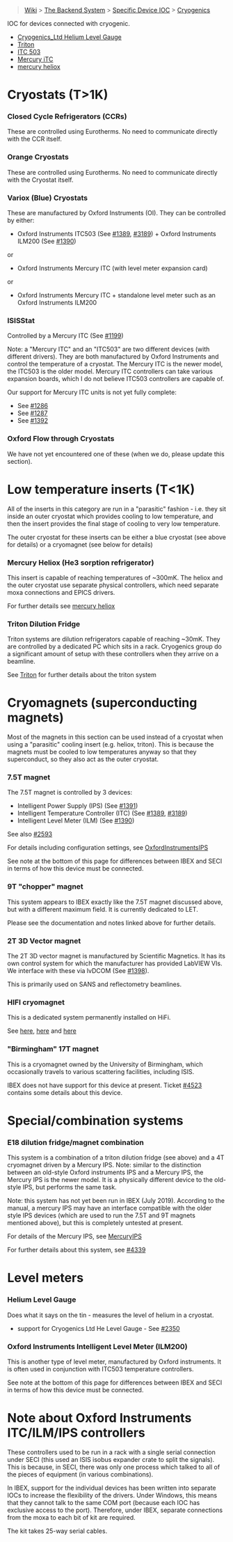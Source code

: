 > [Wiki](Home) > [The Backend System](The-Backend-System) > [Specific Device IOC](Specific-Device-IOC) > [Cryogenics](Cryogenics)

IOC for devices connected with cryogenic.

* [Cryogenics_Ltd Helium Level Gauge](Cryogenics-Ltd-Helium-Level-Gauge)
* [Triton](Triton)
* [ITC 503](https://github.com/ISISComputingGroup/ibex_developers_manual/wiki/ITC-503)
* [Mercury iTC](https://github.com/ISISComputingGroup/ibex_developers_manual/wiki/MercuryiTC)
* [mercury heliox](Mercury-Heliox)

# Cryostats (T>1K)

### Closed Cycle Refrigerators (CCRs)
These are controlled using Eurotherms.  No need to communicate directly with the CCR itself.

### Orange Cryostats
These are controlled using Eurotherms.  No need to communicate directly with the Cryostat itself.

### Variox (Blue) Cryostats
These are manufactured by Oxford Instruments (OI).  They can be controlled by either: 
   * Oxford Instruments ITC503 (See [#1389](https://github.com/ISISComputingGroup/IBEX/issues/1389), [#3189](https://github.com/ISISComputingGroup/IBEX/issues/3189)) + Oxford Instruments ILM200 (See [#1390](https://github.com/ISISComputingGroup/IBEX/issues/1390))

or 
   * Oxford Instruments Mercury ITC (with level meter expansion card)

or
   * Oxford Instruments Mercury ITC + standalone level meter such as an Oxford Instruments ILM200

### ISISStat

Controlled by a Mercury ITC (See [#1199](https://github.com/ISISComputingGroup/IBEX/issues/1199))

Note: a "Mercury ITC" and an "ITC503" are two different devices (with different drivers). They are both manufactured by Oxford Instruments and control the temperature of a cryostat. The Mercury ITC is the newer model, the ITC503 is the older model. Mercury ITC controllers can take various expansion boards, which I do not believe ITC503 controllers are capable of.

Our support for Mercury ITC units is not yet fully complete:
* See [#1286](https://github.com/ISISComputingGroup/IBEX/issues/1286)
* See [#1287](https://github.com/ISISComputingGroup/IBEX/issues/1287)
* See [#1392](https://github.com/ISISComputingGroup/IBEX/issues/1392)

### Oxford Flow through Cryostats

We have not yet encountered one of these (when we do, please update this section).

# Low temperature inserts (T<1K)

All of the inserts in this category are run in a "parasitic" fashion - i.e. they sit inside an outer cryostat which provides cooling to low temperature, and then the insert provides the final stage of cooling to very low temperature.

The outer cryostat for these inserts can be either a blue cryostat (see above for details) or a cryomagnet (see below for details)

### Mercury Heliox (He3 sorption refrigerator)

This insert is capable of reaching temperatures of ~300mK. The heliox and the outer cryostat use separate physical controllers, which need separate moxa connections and EPICS drivers.

For further details see [mercury heliox](Mercury-Heliox)

### Triton Dilution Fridge

Triton systems are dilution refrigerators capable of reaching ~30mK. They are controlled by a dedicated PC which sits in a rack. Cryogenics group do a significant amount of setup with these controllers when they arrive on a beamline.

See [Triton](Triton) for further details about the triton system

# Cryomagnets (superconducting magnets)

Most of the magnets in this section can be used instead of a cryostat when using a "parasitic" cooling insert (e.g. heliox, triton). This is because the magnets must be cooled to low temperatures anyway so that they superconduct, so they also act as the outer cryostat.

### 7.5T magnet

The 7.5T magnet is controlled by 3 devices:
   * Intelligent Power Supply (IPS) (See [#1391](https://github.com/ISISComputingGroup/IBEX/issues/1391))
   * Intelligent Temperature Controller (ITC) (See [#1389](https://github.com/ISISComputingGroup/IBEX/issues/1389), [#3189](https://github.com/ISISComputingGroup/IBEX/issues/3189))
   * Intelligent Level Meter (ILM) (See [#1390](https://github.com/ISISComputingGroup/IBEX/issues/1390))

See also [#2593](https://github.com/ISISComputingGroup/IBEX/issues/2593)

For details including configuration settings, see [OxfordInstrumentsIPS](OxfordInstrumentsIPS)

See note at the bottom of this page for differences between IBEX and SECI in terms of how this device must be connected.

### 9T "chopper" magnet 

This system appears to IBEX exactly like the 7.5T magnet discussed above, but with a different maximum field. It is currently dedicated to LET. 

Please see the documentation and notes linked above for further details.

### 2T 3D Vector magnet 

The 2T 3D vector magnet is manufactured by Scientific Magnetics. It has its own control system for which the manufacturer has provided LabVIEW VIs. We interface with these via lvDCOM (See [#1398](https://github.com/ISISComputingGroup/IBEX/issues/1398)).

This is primarily used on SANS and reflectometry beamlines.

### HIFI cryomagnet

This is a dedicated system permanently installed on HiFi.

See [here](https://github.com/ISISComputingGroup/ibex_developers_manual/wiki/Cryogenic-Inc-Systems), [here](https://github.com/ISISComputingGroup/ibex_developers_manual/wiki/Cryogenic-SMS-PSU) and [here](https://github.com/ISISComputingGroup/IBEX/wiki/HIFI_CRYOMAG-Instrument-Details)

### "Birmingham" 17T magnet

This is a cryomagnet owned by the University of Birmingham, which occasionally travels to various scattering facilities, including ISIS.

IBEX does not have support for this device at present. Ticket [#4523](https://github.com/ISISComputingGroup/IBEX/issues/4523) contains some details about this device.

# Special/combination systems

### E18 dilution fridge/magnet combination

This system is a combination of a triton dilution fridge (see above) and a 4T cryomagnet driven by a Mercury IPS. Note: similar to the distinction between an old-style Oxford instruments IPS and a Mercury IPS, the Mercury IPS is the newer model. It is a physically different device to the old-style IPS, but performs the same task.

Note: this system has not yet been run in IBEX (July 2019). According to the manual, a mercury IPS may have an interface compatible with the older style IPS devices (which are used to run the 7.5T and 9T magnets mentioned above), but this is completely untested at present.

For details of the Mercury IPS, see [MercuryIPS](MercuryIPS)

For further details about this system, see [#4339](https://github.com/ISISComputingGroup/IBEX/issues/4339)

# Level meters

### Helium Level Gauge
Does what it says on the tin - measures the level of helium in a cryostat.
   * support for Cryogenics Ltd He Level Gauge  - See [#2350](https://github.com/ISISComputingGroup/IBEX/issues/2350)

### Oxford Instruments Intelligent Level Meter (ILM200)

This is another type of level meter, manufactured by Oxford instruments. It is often used in conjunction with ITC503 temperature controllers.

See note at the bottom of this page for differences between IBEX and SECI in terms of how this device must be connected.

# Note about Oxford Instruments ITC/ILM/IPS controllers

These controllers used to be run in a rack with a single serial connection under SECI (this used an ISIS isobus expander crate to split the signals). This is because, in SECI, there was only one process which talked to all of the pieces of equipment (in various combinations).

In IBEX, support for the individual devices has been written into separate IOCs to increase the flexibility of the drivers. Under Windows, this means that they cannot talk to the same COM port (because each IOC has exclusive access to the port). Therefore, under IBEX, separate connections from the moxa to each bit of kit are required.

The kit takes 25-way serial cables.
